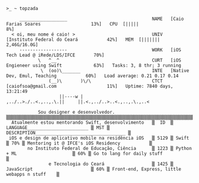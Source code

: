 
<!---
Linux emulation and full-stack development.
Working at Aurean for front-end end some little bit of back-end.
Also on the Apple Developer Academy @ IFCE

世界を閉じて次を開く
--->


```
>_ ~ topzada

     __________________                                NAME   [Caio Farias Soares                   13%]   CPU  [|||||                              8%]
  < oi, meu nome é caio! >                             UNIV   [Instituto Federal do Ceará           42%]   MEM  [|||||||                   2,46G/16.0G]
     ------------------                                WORK   [iOS Tech Lead @ iRede/LDS/IFCE       70%]   
            \   ^__^                                   CURT   [iOS Engieneer using Swift            63%]   Tasks: 3, 8 thr; 3 running
             \  (oo)\_______                           INTE   [Native Dev, Emul, Teaching           60%]   Load average: 0.21 0.17 0.14
                (__)\       )\/\                       CTCT   [caiofsoa@gmail.com                   11%]   Uptime: 7840 days, 13:21:49
                    ||----w |
,../..>./..<.,..,.\.||     ||.<.,../..>..<.,..,.\.,..<

            Sou designer e desenvolvedor.              ▒▒▒▒▒▒▒▒▒▒▒▒▒▒▒▒▒▒▒▒▒▒▒▒▒▒▒▒▒▒▒▒▒▒▒▒▒▒▒▒▒▒▒▒▒▒▒▒▒▒▒▒▒▒▒▒▒▒▒▒▒▒▒▒▒▒▒▒▒▒▒▒▒▒▒▒▒▒▒▒▒▒▒▒▒▒▒▒▒▒▒▒▒▒▒▒
  Atualmente estou mentorando Swift, desenvolvimento   ▒  ID  ▒ LANGUAGE_______________________ ▒ MST ▒ DESCRIPTION__________________________________ ▒
 iOS e design de aplicativo mobile na residência iOS   ▒ 5129 ▒ Swift                           ▒ 70% ▒ Mentoring it @ IFCE's iOS Residency           ▒
        no Instituto Federal de Educação, Ciência      ▒ 1223 ▒ Python + ML                     ▒ 60% ▒ Go to lang for daily stuff                    ▒
                e Tecnologia do Ceará                  ▒ 1425 ▒ JavaScript                      ▒ 60% ▒ Front-end, Express, little webapps n stuff    ▒

```


<!---bash
>_ ~ fetchy

             %%%                    Host:       Caio Farias Soares
         %%%%%%                     Uptime:     21 years
       %%%%%%   ##      ##          Studying:   Computer Engineering @ IFCE
    %%%%%%%     (####   (####                   iOS Developer @ Apple Developer Academy
  %%%%%%     .#.   ####    ####     
  %%%%%%      #    ####    ####     Working:    Back-end and Front-end developer @ Aurean
    %%%%%%#     (####   (####                   Graphical & UI Designer @ Aurean
       %%%%%%   ##      ##          
         %%%%%%                     Portfolio:  github.com/CaioFaSoares
            %%%                                 behance.net/caiosoares1
--->

<!---
- 👋 Hi, I’m @CaioFaSoares
- 👀 I’m interested in ...
- 🌱 I’m currently learning ...
- 💞️ I’m looking to collaborate on ...
- 📫 How to reach me ...
--->

<!---
CaioFaSoares/CaioFaSoares is a ✨ special ✨ repository because its `README.md` (this file) appears on your GitHub profile.
You can click the Preview link to take a look at your changes.
--->
